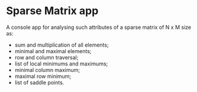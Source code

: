 # Sparse Matrix app
A console app for analysing such attributes of a sparse matrix of N x M size as:
* sum and multiplication of all elements;
* minimal and maximal elements;
* row and column traversal;
* list of local minimums and maximums;
* minimal column maximum;
* maximal row minimum;
* list of saddle points.
